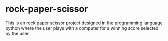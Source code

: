 # rock-paper-scissor
This is an rock paper scissor project designed in the programming language python where the user plays with a computer for a winning score selected by the user.
